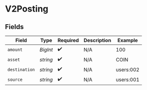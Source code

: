 # V2Posting


## Fields

| Field              | Type               | Required           | Description        | Example            |
| ------------------ | ------------------ | ------------------ | ------------------ | ------------------ |
| `amount`           | *BigInt*           | :heavy_check_mark: | N/A                | 100                |
| `asset`            | *string*           | :heavy_check_mark: | N/A                | COIN               |
| `destination`      | *string*           | :heavy_check_mark: | N/A                | users:002          |
| `source`           | *string*           | :heavy_check_mark: | N/A                | users:001          |